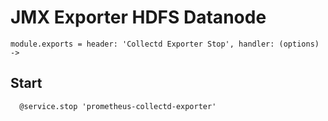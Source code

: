 
# JMX Exporter HDFS Datanode

    module.exports = header: 'Collectd Exporter Stop', handler: (options) ->

## Start

      @service.stop 'prometheus-collectd-exporter'
